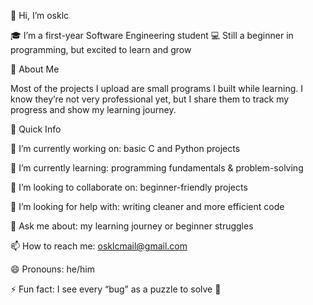 👋 Hi, I’m osklc

🎓 I’m a first-year Software Engineering student
💻 Still a beginner in programming, but excited to learn and grow

🚀 About Me

Most of the projects I upload are small programs I built while learning.
I know they’re not very professional yet, but I share them to track my progress and show my learning journey.

📌 Quick Info

🔭 I’m currently working on: basic C and Python projects

🌱 I’m currently learning: programming fundamentals & problem-solving

👯 I’m looking to collaborate on: beginner-friendly projects

🤔 I’m looking for help with: writing cleaner and more efficient code

💬 Ask me about: my learning journey or beginner struggles

📫 How to reach me: osklcmail@gmail.com

😄 Pronouns: he/him

⚡ Fun fact: I see every “bug” as a puzzle to solve 🧩
